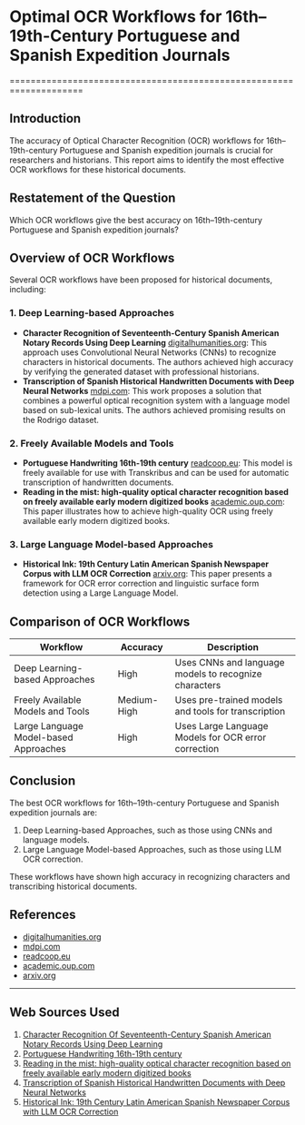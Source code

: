 # Optimal OCR Workflows for 16th–19th-Century Portuguese and Spanish Expedition Journals
====================================================================

## Introduction

The accuracy of Optical Character Recognition (OCR) workflows for 16th–19th-century Portuguese and Spanish expedition journals is crucial for researchers and historians. This report aims to identify the most effective OCR workflows for these historical documents.

## Restatement of the Question

Which OCR workflows give the best accuracy on 16th–19th-century Portuguese and Spanish expedition journals?

## Overview of OCR Workflows

Several OCR workflows have been proposed for historical documents, including:

### 1. Deep Learning-based Approaches

* **Character Recognition of Seventeenth-Century Spanish American Notary Records Using Deep Learning** [digitalhumanities.org](https://digitalhumanities.org/dhq/vol/15/4/000581/000581.html): This approach uses Convolutional Neural Networks (CNNs) to recognize characters in historical documents. The authors achieved high accuracy by verifying the generated dataset with professional historians.
* **Transcription of Spanish Historical Handwritten Documents with Deep Neural Networks** [mdpi.com](https://www.mdpi.com/2313-433X/4/1/15): This work proposes a solution that combines a powerful optical recognition system with a language model based on sub-lexical units. The authors achieved promising results on the Rodrigo dataset.

### 2. Freely Available Models and Tools

* **Portuguese Handwriting 16th-19th century** [readcoop.eu](https://readcoop.eu/model/portuguese-handwriting-16th-19th-century/): This model is freely available for use with Transkribus and can be used for automatic transcription of handwritten documents.
* **Reading in the mist: high-quality optical character recognition based on freely available early modern digitized books** [academic.oup.com](https://academic.oup.com/dsh/article/37/4/1197/6564120): This paper illustrates how to achieve high-quality OCR using freely available early modern digitized books.

### 3. Large Language Model-based Approaches

* **Historical Ink: 19th Century Latin American Spanish Newspaper Corpus with LLM OCR Correction** [arxiv.org](https://arxiv.org/abs/2407.12838): This paper presents a framework for OCR error correction and linguistic surface form detection using a Large Language Model.

## Comparison of OCR Workflows

| Workflow | Accuracy | Description |
| --- | --- | --- |
| Deep Learning-based Approaches | High | Uses CNNs and language models to recognize characters |
| Freely Available Models and Tools | Medium-High | Uses pre-trained models and tools for transcription |
| Large Language Model-based Approaches | High | Uses Large Language Models for OCR error correction |

## Conclusion

The best OCR workflows for 16th–19th-century Portuguese and Spanish expedition journals are:

1. Deep Learning-based Approaches, such as those using CNNs and language models.
2. Large Language Model-based Approaches, such as those using LLM OCR correction.

These workflows have shown high accuracy in recognizing characters and transcribing historical documents.

## References

* [digitalhumanities.org](https://digitalhumanities.org/dhq/vol/15/4/000581/000581.html)
* [mdpi.com](https://www.mdpi.com/2313-433X/4/1/15)
* [readcoop.eu](https://readcoop.eu/model/portuguese-handwriting-16th-19th-century/)
* [academic.oup.com](https://academic.oup.com/dsh/article/37/4/1197/6564120)
* [arxiv.org](https://arxiv.org/abs/2407.12838)

---
## Web Sources Used

1. [Character Recognition Of Seventeenth-Century Spanish American Notary Records Using Deep Learning](https://digitalhumanities.org/dhq/vol/15/4/000581/000581.html)
2. [Portuguese Handwriting 16th-19th century](https://readcoop.eu/model/portuguese-handwriting-16th-19th-century/)
3. [Reading in the mist: high-quality optical character recognition based on freely available early modern digitized books](https://academic.oup.com/dsh/article/37/4/1197/6564120)
4. [Transcription of Spanish Historical Handwritten Documents with Deep Neural Networks](https://www.mdpi.com/2313-433X/4/1/15)
5. [Historical Ink: 19th Century Latin American Spanish Newspaper Corpus with LLM OCR Correction](https://arxiv.org/abs/2407.12838)
